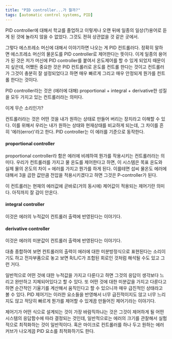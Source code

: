 ```yaml
---
title: "PID controller...가 뭘까?"
tags: [automatic control systems, PID]
---
```


PID controller에 대해서 학교를 졸업하고 이렇게나 오랜 뒤에 일종의 일상(?)용어로 듣게 된 것에 놀라지 않을 수 없었다. 그것도 젼혀 상관없을 것 같은 곳에서.

그렇다 에스프레소 머신에 대해서 이야기하면 나오는 게 PID 컨트롤러다. 정확히 말하면 에스프레소 머신의 물온도를 PID controller로 제어한다는 뜻이다. 이게 일종의 용어가 된 것은 저가 머신에 PID controller를 붙여서 온도제어를 할 수 있게 되었지 때문이지 싶은데, 어쨌든 중요한 것은 PID 컨트롤러로 온도를 컨트롤 한다는 것이고 컨트롤러가 그것이 충분히 잘 설정되었다고 하면 매우 빠르게 그리고 매우 안정되게 뭔가를 컨트롤 한다는 것이다. 

PID controller라는 것은 (에러에 대해) proportional + integral + derivative한 성질을 모두 가지고 있는 컨트롤러라는 의미다.

이게 무슨 소리인가? 

컨트롤러라는 것은 어떤 것을 내가 원하는 상태로 만들어 버리는 장치라고 이해할 수 있다. 이를 위해서 우리는 내가 원하는 상태와 현재상태를 비교하게 되는데, 그 차이를 흔히 '에러(error)'라고 한다. PID controller는 이 에러를 기준으로 동작한다.

#### proportional controller

proportional controller라 함은 에러에 비례하여 뭔가를 작용시키는 컨트롤러라는 의미다. 우리가 컨트롤러를 가지고 물 온도를 제어한다고 하면, 이 시스템은 목표 온도와 실제 물의 온도의 차이 = 에러를 가지고 뭔가를 하게 된다. 이를테면 섭씨 물온도 에러에 대해서 3을 곱한 값만큼 전압을 적용시키겠다고 하면 그것은 P-controller가 된다.

이 컨트롤러는 현재의 에러값에 곧바로(거의 동시에) 제어값이 적용되는 제어기란 의미다. 아직까지 잘 감이 안온다.

#### integral controller

이것은 에러의 누적값이 컨트롤러 출력에 반영된다는 이야기다.

#### derivative controller

이것은 에러의 미분값이 컨트롤러 출력에 반영된다는 이야기다.

대충 종합하여 보면 컨트롤러의 출력이 에러에 대한 미분방정식으로 표현된다는 소리이기도 하고 전자부품으로 놓고 보면 R/L/C가 조합된 회로인 것처럼 해석될 수도 있고 그런 거다.

일반적으로 어떤 것에 대한 누적값을 가지고 다룬다고 하면 그것의 응답이 생각보다 느리고 완만하고 지체되어있다고 할 수 있다. 또 어떤 것에 대한 미분값을 가지고 다룬다고 하면 순간적인 기울기를 계산해서 움직인다고 할 수 있으니까 매우 급진적인 상태라고 볼 수 있다. PID 제어기는 이러한 요소들을 반영해서 너무 급진적이지도 않고 너무 느리지도 않고 적당히 빠르게 뭔가를 제어할 수 있게끔 만들어진 제어기라는 이야기다.

제어기가 어떤 식으로 설계되는 것이 가장 바람직하냐는 것은 그것이 제어하게 될 어떤 시스템의 응답함수에 따라 결정되는 것인데, 일반적으로는 에러의 크기를 관찰해서 실험적으로 최적화하는 것이 일반적이다. 혹은 마이크로 컨트롤러를 하나 두고 원하는 에러 커브가 나오게끔 PID 요소를 최적화하기도 한다. 
